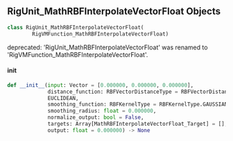 ## RigUnit_MathRBFInterpolateVectorFloat Objects

```python
class RigUnit_MathRBFInterpolateVectorFloat(
        RigVMFunction_MathRBFInterpolateVectorFloat)
```

deprecated: 'RigUnit_MathRBFInterpolateVectorFloat' was renamed to 'RigVMFunction_MathRBFInterpolateVectorFloat'.

<a id="unreal.RigUnit_MathRBFInterpolateVectorFloat.__init__"></a>

#### __init__

```python
def __init__(input: Vector = [0.000000, 0.000000, 0.000000],
             distance_function: RBFVectorDistanceType = RBFVectorDistanceType.
             EUCLIDEAN,
             smoothing_function: RBFKernelType = RBFKernelType.GAUSSIAN,
             smoothing_radius: float = 0.000000,
             normalize_output: bool = False,
             targets: Array[MathRBFInterpolateVectorFloat_Target] = [],
             output: float = 0.000000) -> None
```

<a id="unreal.MathRBFInterpolateVectorVector_Target"></a>